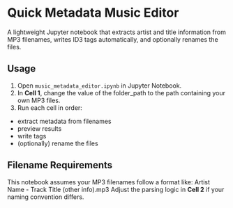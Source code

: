 # Quick Metadata Music Editor

A lightweight Jupyter notebook that extracts artist and title information from MP3 filenames, writes ID3 tags automatically, and optionally renames the files.

## Usage

1. Open `music_metadata_editor.ipynb` in Jupyter Notebook.
2. In **Cell 1**, change the value of the folder_path to the path containing your own MP3 files.
3.  Run each cell in order:
- extract metadata from filenames  
- preview results  
- write tags  
- (optionally) rename the files

## Filename Requirements

This notebook assumes your MP3 filenames follow a format like: Artist Name - Track Title (other info).mp3
Adjust the parsing logic in **Cell 2** if your naming convention differs.

